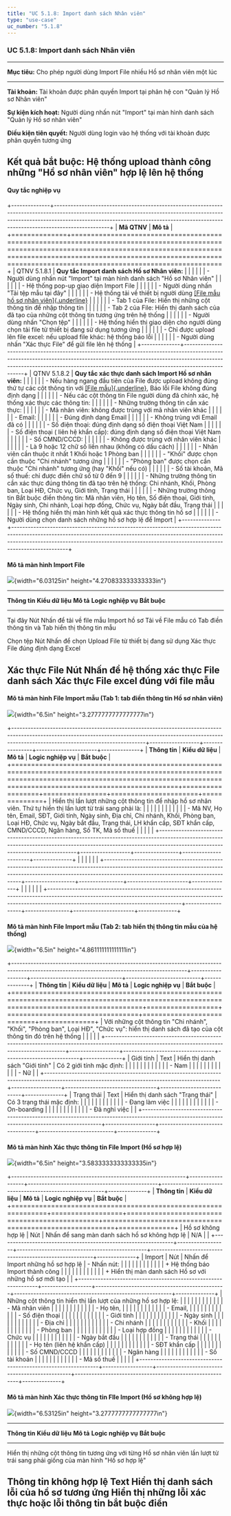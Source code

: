 ```yaml
---
title: "UC 5.1.8: Import danh sách Nhân viên"
type: "use-case"
uc_number: "5.1.8"
---
```


### UC 5.1.8: Import danh sách Nhân viên

  -----------------------------------------------------------------------------------------------------------
  **Mục tiêu:**               Cho phép người dùng Import File nhiều Hồ sơ nhân viên một lúc
  --------------------------- -------------------------------------------------------------------------------
  **Tài khoản:**              Tài khoản được phân quyền Import tại phân hệ con "Quản lý Hồ sơ Nhân viên"

  **Sự kiện kích hoạt:**      Người dùng nhấn nút "Import" tại màn hình danh sách "Quản lý Hồ sơ nhân viên"

  **Điều kiện tiên quyết:**   Người dùng login vào hệ thống với tài khoản được phân quyền tương ứng

  **Kết quả bắt buộc:**       Hệ thống upload thành công những "Hồ sơ nhân viên" hợp lệ lên hệ thống
  -----------------------------------------------------------------------------------------------------------

#### Quy tắc nghiệp vụ

+--------------+--------------------------------------------------------------------------------------------------------------------------------------------------------------------------------------------------------------------------------------------------------------+
| **Mã QTNV**  | **Mô tả**                                                                                                                                                                                                                                                    |
+==============+==============================================================================================================================================================================================================================================================+
| QTNV 5.1.8.1 | **Quy tắc Import danh sách Hồ sơ Nhân viên:**                                                                                                                                                                                                                |
|              |                                                                                                                                                                                                                                                              |
|              | -   Người dùng nhấn nút "Import" tại màn hình danh sách "Hồ sơ Nhân viên"                                                                                                                                                                                    |
|              |                                                                                                                                                                                                                                                              |
|              |     -   Hệ thống pop-up giao diện Import File                                                                                                                                                                                                                |
|              |                                                                                                                                                                                                                                                              |
|              |         -   Người dùng nhấn "Tải tệp mẫu tại đây"                                                                                                                                                                                                            |
|              |                                                                                                                                                                                                                                                              |
|              |             -   Hệ thống tải về thiết bị người dùng [[File mẫu hồ sơ nhân viên]{.underline}](https://docs.google.com/spreadsheets/d/1Sld5kEVPjyW77stdlza8yIQrYDTAFM5EQwjaHeMUII0/edit?usp=sharing)                                                           |
|              |                                                                                                                                                                                                                                                              |
|              |                 -   Tab 1 của File: Hiển thị những cột thông tin để nhập thông tin                                                                                                                                                                           |
|              |                                                                                                                                                                                                                                                              |
|              |                 -   Tab 2 của File: Hiển thị danh sách của đã tạo của những cột thông tin tương ứng trên hệ thống                                                                                                                                            |
|              |                                                                                                                                                                                                                                                              |
|              |         -   Người dùng nhấn "Chọn tệp"                                                                                                                                                                                                                       |
|              |                                                                                                                                                                                                                                                              |
|              |             -   Hệ thống hiển thị giao diện cho người dùng chọn tải file từ thiết bị đang sử dụng tương ứng                                                                                                                                                  |
|              |                                                                                                                                                                                                                                                              |
|              |             -   Chỉ được upload lên file excel: nếu upload file khác: hệ thống báo lỗi                                                                                                                                                                       |
|              |                                                                                                                                                                                                                                                              |
|              |         -   Người dùng nhấn "Xác thực File" để gửi file lên hệ thống                                                                                                                                                                                         |
+--------------+--------------------------------------------------------------------------------------------------------------------------------------------------------------------------------------------------------------------------------------------------------------+
| QTNV 5.1.8.2 | **Quy tắc xác thực danh sách Import Hồ sơ nhân viên:**                                                                                                                                                                                                       |
|              |                                                                                                                                                                                                                                                              |
|              | -   Nếu hàng ngang đầu tiên của File được upload không đúng thứ tự các cột thông tin với [[File mẫu]{.underline}](https://docs.google.com/spreadsheets/d/1Sld5kEVPjyW77stdlza8yIQrYDTAFM5EQwjaHeMUII0/edit?usp=sharing), Báo lỗi File không đúng định dạng   |
|              |                                                                                                                                                                                                                                                              |
|              | -   Nếu các cột thông tin File người dùng đã chính xác, hệ thống xác thực các thông tin:                                                                                                                                                                     |
|              |                                                                                                                                                                                                                                                              |
|              |     -   Những trường thông tin cần xác thực:                                                                                                                                                                                                                 |
|              |                                                                                                                                                                                                                                                              |
|              |         -   Mã nhân viên: không được trùng với mã nhân viên khác                                                                                                                                                                                             |
|              |                                                                                                                                                                                                                                                              |
|              |         -   Email:                                                                                                                                                                                                                                           |
|              |                                                                                                                                                                                                                                                              |
|              |             -   Đúng định dạng Email                                                                                                                                                                                                                         |
|              |                                                                                                                                                                                                                                                              |
|              |             -   Không trùng với Email đã có                                                                                                                                                                                                                  |
|              |                                                                                                                                                                                                                                                              |
|              |         -   Số điện thoại: đúng định dạng số điện thoại Việt Nam                                                                                                                                                                                             |
|              |                                                                                                                                                                                                                                                              |
|              |         -   Số điện thoại ( liên hệ khẩn cấp): đúng định dạng số điện thoại Việt Nam                                                                                                                                                                         |
|              |                                                                                                                                                                                                                                                              |
|              |         -   Số CMND/CCCD:                                                                                                                                                                                                                                    |
|              |                                                                                                                                                                                                                                                              |
|              |             -   Không được trùng với nhân viên khác                                                                                                                                                                                                          |
|              |                                                                                                                                                                                                                                                              |
|              |             -   Là 9 hoặc 12 chữ số liền nhau (không có dấu cách)                                                                                                                                                                                            |
|              |                                                                                                                                                                                                                                                              |
|              |         -   Nhân viên cần thuộc ít nhất 1 Khối hoặc 1 Phòng ban                                                                                                                                                                                              |
|              |                                                                                                                                                                                                                                                              |
|              |         -   "Khối" được chọn cần thuộc "Chi nhánh" tương ứng                                                                                                                                                                                                 |
|              |                                                                                                                                                                                                                                                              |
|              |         -   "Phòng ban" được chọn cần thuộc "Chi nhánh" tương ứng (hay "Khối" nếu có)                                                                                                                                                                        |
|              |                                                                                                                                                                                                                                                              |
|              |         -   Số tài khoản, Mã số thuế: chỉ được điền chữ số từ 0 đến 9                                                                                                                                                                                        |
|              |                                                                                                                                                                                                                                                              |
|              |         -   Những trường thông tin cần xác thực đúng thông tin đã tạo trên hệ thống: Chi nhánh, Khối, Phòng ban, Loại HĐ, Chức vụ, Giới tính, Trạng thái                                                                                                     |
|              |                                                                                                                                                                                                                                                              |
|              |         -   Những trường thông tin Bắt buộc điền thông tin: Mã nhân viên, Họ tên, Số điện thoại, Giới tính, Ngày sinh, Chi nhánh, Loại hợp đồng, Chức vụ, Ngày bắt đầu, Trạng thái                                                                           |
|              |                                                                                                                                                                                                                                                              |
|              |     -   Hệ thống hiển thị màn hình kết quả xác thực thông tin hồ sơ                                                                                                                                                                                          |
|              |                                                                                                                                                                                                                                                              |
|              |         -   Người dùng chọn danh sách những hồ sơ hợp lệ để Import                                                                                                                                                                                           |
+--------------+--------------------------------------------------------------------------------------------------------------------------------------------------------------------------------------------------------------------------------------------------------------+

#### Mô tả màn hình Import File

![](media/image129.png){width="6.03125in" height="4.270833333333333in"}

  ---------------------------------------------------------------------------------------------------------------------------------------------------------------------------
  **Thông tin**   **Kiểu dữ liệu**   **Mô tả**                                           **Logic nghiệp vụ**                                                   **Bắt buộc**
  --------------- ------------------ --------------------------------------------------- --------------------------------------------------------------------- --------------
  Tại đây         Nút                Nhấn để tải về file mẫu Import hồ sơ                Tải về File mẫu có Tab điền thông tin và Tab hiển thị thông tin mẫu   

  Chọn tệp        Nút                Nhấn để chọn Upload File từ thiết bị đang sử dụng   Xác thực File đúng định dạng Excel                                    

  Xác thực File   Nút                Nhấn để hệ thống xác thực File danh sách            Xác thực File excel đúng với file mẫu                                 
  ---------------------------------------------------------------------------------------------------------------------------------------------------------------------------

#### Mô tả màn hình File Import mẫu (Tab 1: tab điền thông tin Hồ sơ nhân viên)

![](media/image124.png){width="6.5in" height="3.2777777777777777in"}

+------------------------------------------------------------------------------------------------------------------------------------------------------------------------------------------------------------+------------------+----------------+----------------------+--------------+
| **Thông tin**                                                                                                                                                                                              | **Kiểu dữ liệu** | **Mô tả**      | **Logic nghiệp vụ**  | **Bắt buộc** |
+============================================================================================================================================================================================================+==================+================+======================+==============+
| Hiển thị lần lượt những cột thông tin để nhập hồ sơ nhân viên. Thứ tự hiển thị lần lượt từ trái sang phải là:                                                                                              |                  |                |                      |              |
|                                                                                                                                                                                                            |                  |                |                      |              |
| -   Mã NV, Họ tên, Email, SĐT, Giới tính, Ngày sinh, Địa chỉ, Chi nhánh, Khối, Phòng ban, Loại HĐ, Chức vụ, Ngày bắt đầu, Trạng thái, LH khẩn cấp, SĐT khẩn cấp, CMND/CCCD, Ngân hàng, Số TK, Mã số thuế   |                  |                |                      |              |
+------------------------------------------------------------------------------------------------------------------------------------------------------------------------------------------------------------+------------------+----------------+----------------------+--------------+
|                                                                                                                                                                                                            |                  |                |                      |              |
+------------------------------------------------------------------------------------------------------------------------------------------------------------------------------------------------------------+------------------+----------------+----------------------+--------------+
|                                                                                                                                                                                                            |                  |                |                      |              |
+------------------------------------------------------------------------------------------------------------------------------------------------------------------------------------------------------------+------------------+----------------+----------------------+--------------+

#### Mô tả màn hình File Import mẫu (Tab 2: tab hiển thị thông tin mẫu của hệ thống)

![](media/image113.png){width="6.5in" height="4.861111111111111in"}

+---------------------------------------------------------------------------------------------------------------------------------------------+------------------+---------------------------------+---------------------------+--------------+
| **Thông tin**                                                                                                                               | **Kiểu dữ liệu** | **Mô tả**                       | **Logic nghiệp vụ**       | **Bắt buộc** |
+=============================================================================================================================================+==================+=================================+===========================+==============+
| Với những cột thông tin "Chi nhánh", "Khối", "Phòng ban", Loại HĐ", "Chức vụ": hiển thị danh sách đã tạo của cột thông tin đó trên hệ thống |                  |                                 |                           |              |
+---------------------------------------------------------------------------------------------------------------------------------------------+------------------+---------------------------------+---------------------------+--------------+
| Giới tính                                                                                                                                   | Text             | Hiển thị danh sách "Giới tính"  | Có 2 giới tính mặc định:  |              |
|                                                                                                                                             |                  |                                 |                           |              |
|                                                                                                                                             |                  |                                 | -   Nam                   |              |
|                                                                                                                                             |                  |                                 |                           |              |
|                                                                                                                                             |                  |                                 | -   Nữ                    |              |
+---------------------------------------------------------------------------------------------------------------------------------------------+------------------+---------------------------------+---------------------------+--------------+
| Trạng thái                                                                                                                                  | Text             | Hiển thị danh sách "Trạng thái" | Có 3 trạng thái mặc định: |              |
|                                                                                                                                             |                  |                                 |                           |              |
|                                                                                                                                             |                  |                                 | -   Đang làm việc         |              |
|                                                                                                                                             |                  |                                 |                           |              |
|                                                                                                                                             |                  |                                 | -   On-boarding           |              |
|                                                                                                                                             |                  |                                 |                           |              |
|                                                                                                                                             |                  |                                 | -   Đã nghỉ việc          |              |
+---------------------------------------------------------------------------------------------------------------------------------------------+------------------+---------------------------------+---------------------------+--------------+

#### Mô tả màn hình Xác thực thông tin File Import (Hồ sơ hợp lệ)

![](media/image119.png){width="6.5in" height="3.5833333333333335in"}

+---------------------------------------------------------------+------------------+-----------------------------------------------+---------------------------------------------------------+--------------+
| **Thông tin**                                                 | **Kiểu dữ liệu** | **Mô tả**                                     | **Logic nghiệp vụ**                                     | **Bắt buộc** |
+===============================================================+==================+===============================================+=========================================================+==============+
| Hồ sơ không hợp lệ                                            | Nút              | Nhấn để sang màn danh sách hồ sơ không hợp lệ | N/A                                                     |              |
+---------------------------------------------------------------+------------------+-----------------------------------------------+---------------------------------------------------------+--------------+
| Import                                                        | Nút              | Nhấn để Import những hồ sơ hợp lệ             | \- Nhấn nút:                                            |              |
|                                                               |                  |                                               |                                                         |              |
|                                                               |                  |                                               | \+ Hệ thống báo Import thành công                       |              |
|                                                               |                  |                                               |                                                         |              |
|                                                               |                  |                                               | \+ Hiển thị màn danh sách Hồ sơ với những hồ sơ mới tạo |              |
+---------------------------------------------------------------+------------------+-----------------------------------------------+---------------------------------------------------------+--------------+
| Những cột thông tin hiển thị lần lượt của những hồ sơ hợp lệ: |                  |                                               |                                                         |              |
|                                                               |                  |                                               |                                                         |              |
| -   Mã nhân viên                                              |                  |                                               |                                                         |              |
|                                                               |                  |                                               |                                                         |              |
| -   Họ tên,                                                   |                  |                                               |                                                         |              |
|                                                               |                  |                                               |                                                         |              |
| -   Email,                                                    |                  |                                               |                                                         |              |
|                                                               |                  |                                               |                                                         |              |
| -   Số điện thoại                                             |                  |                                               |                                                         |              |
|                                                               |                  |                                               |                                                         |              |
| -   Giới tính                                                 |                  |                                               |                                                         |              |
|                                                               |                  |                                               |                                                         |              |
| -   Ngày sinh                                                 |                  |                                               |                                                         |              |
|                                                               |                  |                                               |                                                         |              |
| -   Địa chỉ                                                   |                  |                                               |                                                         |              |
|                                                               |                  |                                               |                                                         |              |
| -   Chi nhánh                                                 |                  |                                               |                                                         |              |
|                                                               |                  |                                               |                                                         |              |
| -   Khối                                                      |                  |                                               |                                                         |              |
|                                                               |                  |                                               |                                                         |              |
| -   Phòng ban                                                 |                  |                                               |                                                         |              |
|                                                               |                  |                                               |                                                         |              |
| -   Loại hợp đồng                                             |                  |                                               |                                                         |              |
|                                                               |                  |                                               |                                                         |              |
| -   Chức vụ                                                   |                  |                                               |                                                         |              |
|                                                               |                  |                                               |                                                         |              |
| -   Ngày bắt đầu                                              |                  |                                               |                                                         |              |
|                                                               |                  |                                               |                                                         |              |
| -   Trạng thái                                                |                  |                                               |                                                         |              |
|                                                               |                  |                                               |                                                         |              |
| -   Họ tên (liên hệ khẩn cấp)                                 |                  |                                               |                                                         |              |
|                                                               |                  |                                               |                                                         |              |
| -   SĐT khẩn cấp                                              |                  |                                               |                                                         |              |
|                                                               |                  |                                               |                                                         |              |
| -   Số CMND/CCCD                                              |                  |                                               |                                                         |              |
|                                                               |                  |                                               |                                                         |              |
| -   Ngân hàng                                                 |                  |                                               |                                                         |              |
|                                                               |                  |                                               |                                                         |              |
| -   Số tài khoản                                              |                  |                                               |                                                         |              |
|                                                               |                  |                                               |                                                         |              |
| -   Mã số thuế                                                |                  |                                               |                                                         |              |
+---------------------------------------------------------------+------------------+-----------------------------------------------+---------------------------------------------------------+--------------+

#### Mô tả màn hình Xác thực thông tin FIle Import (Hồ sơ không hợp lệ)

![](media/image110.png){width="6.53125in" height="3.2777777777777777in"}

  ----------------------------------------------------------------------------------------------------------------------------------------------------------------------------------------------------------------------------------------------------------------------------
  **Thông tin**                                                                                                                  **Kiểu dữ liệu**   **Mô tả**                                    **Logic nghiệp vụ**                                            **Bắt buộc**
  ------------------------------------------------------------------------------------------------------------------------------ ------------------ -------------------------------------------- -------------------------------------------------------------- --------------
  Hiển thị những cột thông tin tương ứng với từng Hồ sơ nhân viên lần lượt từ trái sang phải giống của màn hình "Hồ sơ hợp lệ"                                                                                                                                  

  Thông tin không hợp lệ                                                                                                         Text               Hiển thị danh sách lỗi của hồ sơ tương ứng   Hiển thị những lỗi xác thực hoặc lỗi thông tin bắt buộc điền   
  ----------------------------------------------------------------------------------------------------------------------------------------------------------------------------------------------------------------------------------------------------------------------------
